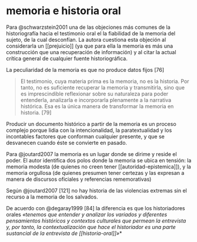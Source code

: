# memoria e historia oral
Para @schwarzstein2001 una de las objeciones más comunes de la historiografía hacia el testimonio oral el la fiabilidad de la memoria del sujeto, de la cual desconfían. La autora cuestiona esta objeción al considerarla un [[prejuicio]] (ya que para ella la memoria es más una construcción que una recuperación de información) y al citar la actual crítica general de cualquier fuente historiográfica.

La peculiaridad de la memoria es que no produce datos fijos [76]

>El testimonio, cuya materia prima es la memoria, no es la historia. Por tanto, no es suficiente recuperar la memoria y transmitirla, sino que es imprescindible reflexionar sobre su naturaleza para poder entenderla, analizarla e incorporarla plenamente a la narrativa histórica. Esa es la única manera de transformar la memoria en historia. [79]

Producir un documento histórico a partir de la memoria es un proceso complejo porque lidia con la intencionalidad, la paratextualidad y los incontables factores que conforman cualquier presente, y que se desvanecen cuando éste se convierte en pasado.   

Para @joutard2007 la memoria es un lugar donde se dirime y reside el poder. El autor identifica dos polos donde la memoria se ubica en tensión: la memoria modesta (de quienes no creen tener [[autoridad-epistemica]]), y la memoria orgullosa (de quienes presumen tener certezas y las expresan a manera de discursos oficiales y referencias rememorativas)

Según @joutard2007 [121] no hay historia de las violencias extremas sin el recurso a la memoria de los salvados.

De acuerdo con @degaray1999 [84] la diferencia es que los historiadores orales *«tenemos que entender y analizar los variados y diferentes pensamientos históricos y contextos culturales que permean la entrevista y, por tanto, la contextualización que hace el historiador es una parte sustancial de la entrevista de [[historia-oral]]»**
